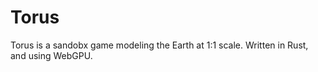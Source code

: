 # Torus

Torus is a sandobx game modeling the Earth at 1:1 scale. Written in Rust, and using WebGPU.

